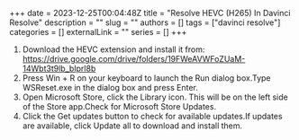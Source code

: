 +++ 
date = 2023-12-25T00:04:48Z
title = "Resolve HEVC (H265) In Davinci Resolve"
description = ""
slug = ""
authors = []
tags = ["davinci resolve"]
categories = []
externalLink = ""
series = []
+++

1. Download the HEVC extension and install it from: https://drive.google.com/drive/folders/19FWeAVWFoZUaM-14Wbt3t9lb_bIprl8b
2. Press Win + R on your keyboard to launch the Run dialog box.Type WSReset.exe in the dialog box and press Enter.
3. Open Microsoft Store, click the Library icon. This will be on the left side of the Store app.Check for Microsoft Store Updates.
4. Click the Get updates button to check for available updates.If updates are available, click Update all to download and install them.
